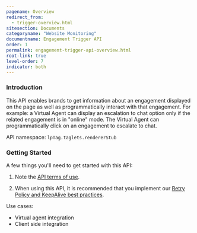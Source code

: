 ```yaml
---
pagename: Overview
redirect_from:
  - trigger-overview.html
sitesection: Documents
categoryname: "Website Monitoring"
documentname: Engagement Trigger API
order: 1
permalink: engagement-trigger-api-overview.html
root-link: true
level-order: 7
indicator: both
---
```

### Introduction

This API enables brands to get information about an engagement displayed on the page as well as programmatically interact with that engagement. For example: a Virtual Agent can display an escalation to chat option only if the related engagement is in "online" mode. The Virtual Agent can programmatically click on an engagement to escalate to chat.

API namespace: ```lpTag.taglets.rendererStub```

### Getting Started

A few things you'll need to get started with this API:

1. Note the [API terms of use](https://www.liveperson.com/policies/apitou).

2. When using this API, it is recommended that you implement our [Retry Policy and KeepAlive best practices](guides-retry-policy.html).

Use cases:

- Virtual agent integration
- Client side integration
